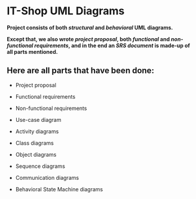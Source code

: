 # IT-Shop UML Diagrams

**Project consists of both _structural_ and _behavioral_ UML diagrams.**  

**Except that, we also wrote _project proposal_, both _functional_ and _non-functional requirements_, and in the end an _SRS document_ is made-up of all parts mentioned.**  

## Here are all parts that have been done:  


- Project proposal
* Functional requirements
+ Non-functional requirements
- Use-case diagram
* Activity diagrams
+ Class diagrams
* Object diagrams
- Sequence diagrams
+ Communication diagrams
* Behavioral State Machine diagrams
